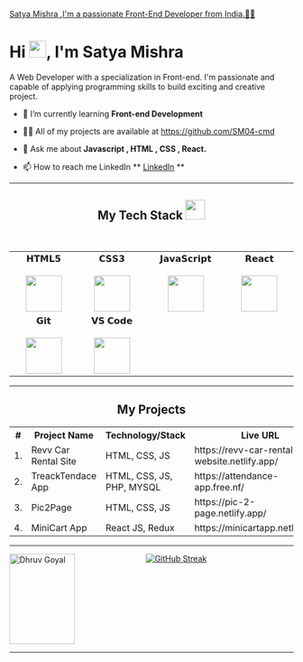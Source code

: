 [Satya Mishra ,I'm a passionate Front-End Developer from India.🧑‍💻](https://www.linkedin.com/in/satya-mishra03/)

<h3 align="center"> <h1> Hi <img src="https://github.githubassets.com/images/icons/emoji/unicode/1f44b.png" width="30px">, I'm Satya Mishra </h1>
<p>A Web Developer with a specialization in Front-end. I'm passionate and capable of applying programming skills to build exciting and creative project.</p>


</h3>

- 🌱 I’m currently learning **Front-end Development**

- 👨‍💻 All of my projects are available at https://github.com/SM04-cmd

- 💬 Ask me about **Javascript , HTML , CSS , React.**

- 📫 How to reach me LinkedIn ** <a color = "red" href="https://www.linkedin.com/in/satya-mishra03/">LinkedIn</a> **

<hr />

<h2 align="center" border="0">My Tech Stack <img src="https://clipart-library.com/2023/2018-frequent-flyer.gif" width="35"/></h2>
<br>


<table align="center">
<tbody>
<tr valign="top">
  
<td width="200px" align="center">
<span>𝗛𝗧𝗠𝗟𝟱</span><br><br>
<img height="64px" src="https://cdn.svgporn.com/logos/html-5.svg">
</td>

<td width="200px" align="center">
<span>𝗖𝗦𝗦𝟯</span><br><br>
<img height="64px" src="https://github.com/user-attachments/assets/6b06395b-1680-4ee4-82b1-a7e63556d46c">
</td>

<td width="200px" align="center">
<span>𝗝𝗮𝘃𝗮𝗦𝗰𝗿𝗶𝗽𝘁</span><br><br>
<img height="64px" src="https://cdn.svgporn.com/logos/javascript.svg">
</td>

<td width="200px" align="center">
<span>𝗥𝗲𝗮𝗰𝘁</span><br><br>
<img height="64px" src="https://cdn.svgporn.com/logos/react.svg">
</td>
</tr>

 <td width="200px" align="center">
<span>𝗚𝗶𝘁</span><br><br>
<img height="64px" src="https://cdn.svgporn.com/logos/git-icon.svg">
</td>

<td width="200px" align="center">
<span>𝗩𝗦 𝗖𝗼𝗱𝗲</span><br><br>
<img height="64px" src="https://cdn.svgporn.com/logos/visual-studio-code.svg">
</td>

</tr>
</tbody>
</table>

<hr>

<div>
  <h2 align="center">My Projects</h2>
  <table align="center">
    <tbody>
      <tr>
        <th>#</th>
        <th>Project Name</th>
        <th>Technology/Stack</th>
        <th>Live URL</th>
      </tr>
      <tr>
        <td>1.</td>
        <td>Revv Car Rental Site</td>
        <td>HTML, CSS, JS</td>
        <td>https://revv-car-rental-website.netlify.app/</td>
      </tr>
      <tr>
        <td>2.</td>
        <td>TreackTendace App</td>
        <td>HTML, CSS, JS, PHP, MYSQL</td>
        <td>https://attendance-app.free.nf/</td>
      </tr>
      <tr>
        <td>3.</td>
        <td>Pic2Page</td>
        <td>HTML, CSS, JS</td>
        <td>https://pic-2-page.netlify.app/</td>
      </tr>
      <tr>
        <td>4.</td>
        <td>MiniCart App</td>
        <td>React JS, Redux</td>
        <td>https://minicartapp.netlify.app/</td>
      </tr>
    </tbody>
  </table>
</div>

<hr>
<div style="display: flex;" >
    <img align="center"  height="160px" width="48%" src="https://github-readme-stats.vercel.app/api/top-langs/?username=dhgo21&layout=compact" alt="Dhruv Goyal" />
<a href="https://git.io/streak-stats"><img align="center" src="https://github-readme-streak-stats.herokuapp.com?user=dhgo21&theme=gruvbox-duo&card_width=350&card_height=165" alt="GitHub Streak" /></a>
  </div>
<hr />
<marquee>
  <h1 align="center">Thank You! ❤️</h1>
</marquee>

